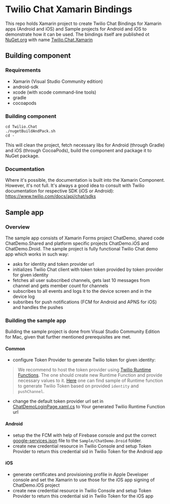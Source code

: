 # Twilio Chat Xamarin Bindings

This repo holds Xamarin project to create Twilio Chat Bindings for Xamarin apps (Android and iOS) and Sample projects for Android and iOS to demonstrate how it can be used. The bindings itself are published ot [NuGet.org](https://www.nuget.org/) with name [Twilio.Chat.Xamarin](https://www.nuget.org/packages/Twilio.Chat.Xamarin/)

## Building component
### Requirements
* Xamarin (Visual Studio Community edition)
* android-sdk 
* xcode (with xcode command-line tools)
* gradle 
* cocoapods
### Building component
```
cd Twilio.Chat
./nugetBuildAndPack.sh
cd -
```
This will clean the project, fetch necessary libs for Android (through Gradle) and iOS (through CocoaPods), build the component and package it to NuGet package.

### Documentation
Where it's possible, the documentation is built into the Xamarin Component. However, it's not full. It's always a good idea to consult with Twilio documentation for respective SDK (iOS or Android): https://www.twilio.com/docs/api/chat/sdks

## Sample app
### Overview
The sample app consists of Xamarin Forms project ChatDemo, shared code ChatDemo.Shared and platform specific projects ChatDemo.iOS and ChatDemo.Droid. 
The sample project is fully functional Twilio Chat demo app which works in such way:
* asks for identity and token provider url
* initializes Twilio Chat client with token token provided by token provider for given identity
* fetches all user subscribed channels, gets last 10 messages from channel and gets member count for channels
* subscribes to all events and logs it to the device screen and in the device log
* subsribes for push notifications (FCM for Android and APNS for iOS) and handles the pushes

### Building the sample app
Building the sample project is done from Visual Studio Community Edition for Mac, given that further mentioned prerequisites are met.
#### Common
* configure Token Provider to generate Twilio token for given identity:
> We recommend to host the token provider using [Twilio Runtime Functions](https://www.twilio.com/docs/api/runtime/functions). 
The one should create new Runtime Function and provide necessary values to it. 
[Here](https://gist.github.com/aleksandrsivanovs/abd04d4c139941467ff6b5fa102821e4) one can find sample of Runtime function to generate Twilio Token based on provided `identity` and `pushChannel`.
* change the default token provider url set in [ChatDemoLoginPage.xaml.cs](Sample/ChatDemo/ChatDemoLoginPage.xaml.cs#L13) to Your generated Twilio Runtime Function url

#### Android
* setup the the FCM with help of Firebase console and put the correct [google-services.json](Sample/ChatDemo.Droid/google-services.json) file to the `Sample/ChatDemo.Droid` folder.
* create new credential resource in Twilio Console and setup Token Provider to return this credential sid in Twilio Token for the Android app
#### iOS
* generate certificates and provisioning profile in Apple Developer console and set the Xamarin to use those for the iOS app signing of ChatDemo.iOS project
* create new credential resource in Twilio Console and setup Token Provider to return this credential sid in Twilio Token for the iOS app
